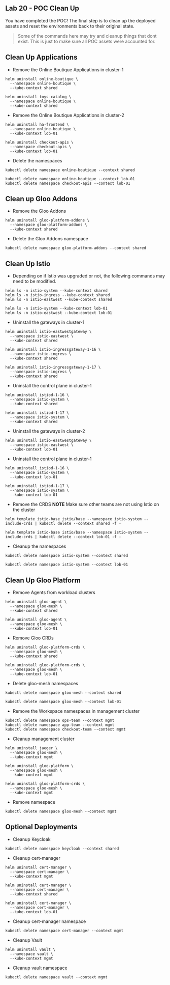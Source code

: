 ## Lab 20 - POC Clean Up <a name="lab-20---poc-clean-up-"></a>


You have completed the POC! The final step is to clean up the deployed assets and reset the environments back to their original state.

> Some of the commands here may try and cleanup things that dont exist. This is just to make sure all POC assets were accounted for. 


## Clean Up Applications

* Remove the Online Boutique Applications in cluster-1
```shell
helm uninstall online-boutique \
  --namespace online-boutique \
  --kube-context shared

helm uninstall toys-catalog \
  --namespace online-boutique \
  --kube-context shared
```

* Remove the Online Boutique Applications in cluster-2
```shell
helm uninstall ha-frontend \
  --namespace online-boutique \
  --kube-context lob-01

helm uninstall checkout-apis \
  --namespace checkout-apis \
  --kube-context lob-01
```

* Delete the namespaces
```shell
kubectl delete namespace online-boutique --context shared

kubectl delete namespace online-boutique --context lob-01
kubectl delete namespace checkout-apis --context lob-01
```

## Clean up Gloo Addons

* Remove the Gloo Addons
```shell
helm uninstall gloo-platform-addons \
  --namespace gloo-platform-addons \
  --kube-context shared
```

* Delete the Gloo Addons namespace
```
kubectl delete namespace gloo-platform-addons --context shared
```

## Clean Up Istio

* Depending on if Istio was upgraded or not, the following commands may need to be modified.
```shell
helm ls -n istio-system --kube-context shared
helm ls -n istio-ingress --kube-context shared
helm ls -n istio-eastwest --kube-context shared

helm ls -n istio-system --kube-context lob-01
helm ls -n istio-eastwest --kube-context lob-01
```

* Uninstall the gateways in cluster-1
```shell
helm uninstall istio-eastwestgateway \
  --namespace istio-eastwest \
  --kube-context shared

helm uninstall istio-ingressgateway-1-16 \
  --namespace istio-ingress \
  --kube-context shared

helm uninstall istio-ingressgateway-1-17 \
  --namespace istio-ingress \
  --kube-context shared
```

* Uninstall the control plane in cluster-1
```shell
helm uninstall istiod-1-16 \
  --namespace istio-system \
  --kube-context shared

helm uninstall istiod-1-17 \
  --namespace istio-system \
  --kube-context shared
```

* Uninstall the gateways in cluster-2
```shell
helm uninstall istio-eastwestgateway \
  --namespace istio-eastwest \
  --kube-context lob-01
```

* Uninstall the control plane in cluster-1
```shell
helm uninstall istiod-1-16 \
  --namespace istio-system \
  --kube-context lob-01

helm uninstall istiod-1-17 \
  --namespace istio-system \
  --kube-context lob-01
```

* Remove the CRDS **NOTE** Make sure other teams are not using Istio on the cluster
```shell
helm template istio-base istio/base --namespace istio-system --include-crds | kubectl delete --context shared -f -

helm template istio-base istio/base --namespace istio-system --include-crds | kubectl delete --context lob-01 -f -
```

* Cleanup the namespaces
```shell
kubectl delete namespace istio-system --context shared

kubectl delete namespace istio-system --context lob-01
```

## Clean Up Gloo Platform

* Remove Agents from workload clusters
```shell
helm uninstall gloo-agent \
  --namespace gloo-mesh \
  --kube-context shared

helm uninstall gloo-agent \
  --namespace gloo-mesh \
  --kube-context lob-01
```

* Remove Gloo CRDs
```shell
helm uninstall gloo-platform-crds \
  --namespace gloo-mesh \
  --kube-context shared

helm uninstall gloo-platform-crds \
  --namespace gloo-mesh \
  --kube-context lob-01
```

* Delete gloo-mesh namespaces
```shell
kubectl delete namespace gloo-mesh --context shared

kubectl delete namespace gloo-mesh --context lob-01
```

* Remove the Workspace namespaces in management cluster
```shell
kubectl delete namespace ops-team --context mgmt
kubectl delete namespace app-team --context mgmt
kubectl delete namespace checkout-team --context mgmt
```

* Cleanup management cluster
```shell
helm uninstall jaeger \
  --namespace gloo-mesh \
  --kube-context mgmt

helm uninstall gloo-platform \
  --namespace gloo-mesh \
  --kube-context mgmt

helm uninstall gloo-platform-crds \
  --namespace gloo-mesh \
  --kube-context mgmt
```

* Remove namespace
```shell
kubectl delete namespace gloo-mesh --context mgmt
```

## Optional Deployments

* Cleanup Keycloak
```shell
kubectl delete namespace keycloak --context shared
```

* Cleanup cert-manager
```shell
helm uninstall cert-manager \
  --namespace cert-manager \
  --kube-context mgmt

helm uninstall cert-manager \
  --namespace cert-manager \
  --kube-context shared

helm uninstall cert-manager \
  --namespace cert-manager \
  --kube-context lob-01
```

* Cleanup cert-manager namespace
```shell
kubectl delete namespace cert-manager --context mgmt
```

* Cleanup Vault
```shell
helm uninstall vault \
  --namespace vault \
  --kube-context mgmt
```

* Cleanup vault namespace
```shell
kubectl delete namespace vault --context mgmt
```
